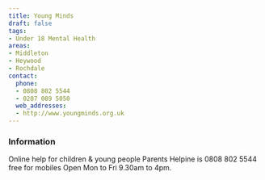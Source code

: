 ```yaml
---
title: Young Minds
draft: false
tags:
- Under 18 Mental Health
areas:
- Middleton
- Heywood
- Rochdale
contact:
  phone:
  - 0808 802 5544
  - 0207 089 5050
  web_addresses:
  - http://www.youngminds.org.uk
---
```


### Information
Online help for children & young people
Parents Helpine is 0808 802 5544 free for mobiles
Open Mon to Fri 9.30am to 4pm.

